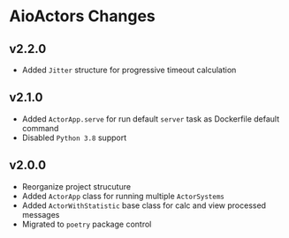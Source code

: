 # AioActors Changes

## v2.2.0

- Added `Jitter` structure for progressive timeout calculation

## v2.1.0

- Added `ActorApp.serve` for run default `server` task as Dockerfile default command
- Disabled `Python 3.8` support

## v2.0.0

- Reorganize project strucuture
- Added `ActorApp` class for running multiple `ActorSystems`
- Added `ActorWithStatistic` base class for calc and view processed messages
- Migrated to `poetry` package control
